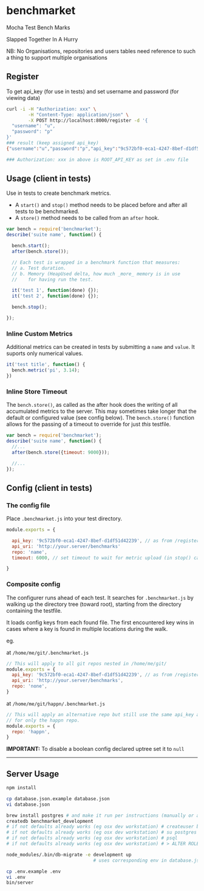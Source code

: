 # benchmarket

Mocha Test Bench Marks

Slapped Together In A Hurry

NB: No Organisations, repositories and users tables need reference to such a thing to support multiple organisations

## Register

To get api_key (for use in tests) and set username and password (for viewing data)

```bash
curl -i -H "Authorization: xxx" \
        -H "Content-Type: application/json" \
        -X POST http://localhost:8000/register -d '{
  "username": "u",
  "password": "p"
}'
### result (keep assigned api_key)
{"username":"u","password":"p","api_key":"9c572bf0-eca1-4247-8bef-d1df51d42239"}

### Authorization: xxx in above is ROOT_API_KEY as set in .env file
```

## Usage (client in tests)

Use in tests to create benchmark metrics.
* A `start()` and `stop()` method needs to be placed before and after all tests to be benchmarked.
* A `store()` method needs to be called from an `after` hook.

```javascript
var bench = require('benchmarket');
describe('suite name', function() {

  bench.start();
  after(bench.store());

  // Each test is wrapped in a benchmark function that measures:
  // a. Test duration.
  // b. Memory (HeapUsed delta, how much _more_ memory is in use
  //    for having run the test.

  it('test 1', function(done) {});
  it('test 2', function(done) {});

  bench.stop();

});
```

### Inline Custom Metrics

Additional metrics can be created in tests by submitting a `name` and `value`. It suports only numerical values.

```javascript
it('test title', function() {
  bench.metric('pi', 3.14);
})
```

### Inline Store Timeout

The `bench.store()`, as called as the after hook does the writing of all accumulated metrics to the server. This may sometimes take longer that the default or configured value (see config below). The `bench.store()` function allows for the passing of a timeout to override for just _this_ testfile.

```javascript
var bench = require('benchmarket');
describe('suite name', function() {
  //...
  after(bench.store({timeout: 9000}));

  //...
});
```

## Config (client in tests)

### The config file

Place `.benchmarket.js` into your test directory.

```js
module.exports = {

  api_key: '9c572bf0-eca1-4247-8bef-d1df51d42239', // as from /register
  api_uri: 'http://your.server/benchmarks'
  repo: 'name',
  timeout: 6000, // set timeout to wait for metric upload (in stop() called as after hook)

}
```

### Composite config

The configurer runs ahead of each test. It searches for `.benchmarket.js` by walking up the directory tree (toward root), starting from the directory containing the testfile.

It loads config keys from each found file. The first encountered key wins in cases where a key is found in multiple locations during the walk.

eg.

at `/home/me/git/.benchmarket.js`
```js
// This will apply to all git repos nested in /home/me/git/
module.exports = {
  api_key: '9c572bf0-eca1-4247-8bef-d1df51d42239', // as from /register
  api_uri: 'http://your.server/benchmarks',
  repo: 'none',
}
```

at `/home/me/git/happn/.benchmarket.js`
```js
// This will apply an alternative repo but still use the same api_key and api_uri (from uptree)
// for only the happn repo.
module.exports = {
  repo: 'happn',
}
```

**IMPORTANT:** To disable a boolean config declared uptree set it to `null`

***

## Server Usage

```bash
npm install

cp database.json.example database.json
vi database.json

brew install postgres # and make it run per instructions (manually or as service)
createdb benchmarket_development
# if not defaults already works (eg osx dev workstation) # createuser benchmarket
# if not defaults already works (eg osx dev workstation) # su postgres
# if not defaults already works (eg osx dev workstation) # psql
# if not defaults already works (eg osx dev workstation) # > ALTER ROLE benchmarket WITH PASSWORD 'yourpassword';

node_modules/.bin/db-migrate -e development up
                                # uses corresponding env in database.json

cp .env.example .env
vi .env
bin/server
```



